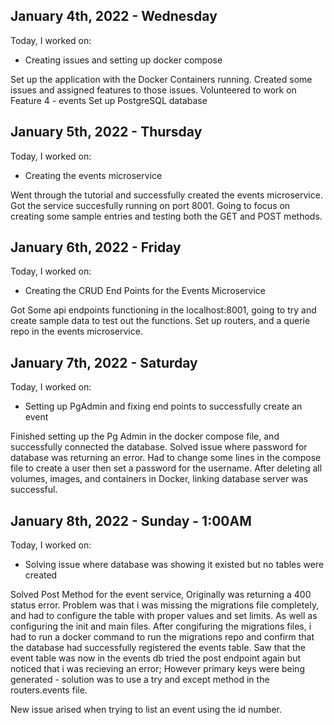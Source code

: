 ## January 4th, 2022 - Wednesday

Today, I worked on:

* Creating issues and setting up docker compose

Set up the application with the Docker Containers running.
Created some issues and assigned features to those issues.
Volunteered to work on Feature 4 - events
Set up PostgreSQL database

## January 5th, 2022 - Thursday

Today, I worked on:

* Creating the events microservice

Went through the tutorial and successfully
created the events microservice. Got the service succesfully
running on port 8001. Going to focus on creating some sample
entries and testing both the GET and POST methods.


## January 6th, 2022 - Friday

Today, I worked on:

* Creating the CRUD End Points for the Events Microservice

Got Some api endpoints functioning in the localhost:8001,
going to try and create sample data to test out the functions.
Set up routers, and a querie repo in the events microservice.


## January 7th, 2022 - Saturday

Today, I worked on:

* Setting up PgAdmin and fixing end points to successfully create an event

Finished setting up the Pg Admin in the docker
compose file, and successfully connected the database. Solved issue where password for database was returning an error. Had to change some lines in the compose file to create a user then set a password for the username.
After deleting all volumes, images, and containers in Docker, linking database server was successful.


## January 8th, 2022 - Sunday - 1:00AM

Today, I worked on:

* Solving issue where database was showing it existed but no tables were created

Solved Post Method for the event service, Originally was returning a 400 status error.
Problem was that i was missing the migrations file completely, and had to configure the table with proper values and set limits. As well as configuring the init and main files.
After congifuring the migrations files, i had to run a docker command to run the migrations repo and confirm that the database had successfully registered the events table. Saw that the event table was now in the events db tried the post endpoint again but noticed that i was recieving an error; However primary keys were being generated - solution was to use a try and except method in the routers.events file.

New issue arised when trying to list an event using the id number.
